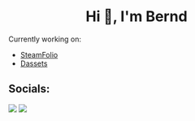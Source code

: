 <h1 align="center">Hi 👋, I'm Bernd</h1>

Currently working on:
- [SteamFolio](https://SteamFolio.com) 
- [Dassets](https://Dassets.io/)
## Socials:

[![](https://img.shields.io/badge/-@berndwl-%23181717?style=flat-square&logo=github)](https://github.com/berndwl)
[![](https://img.shields.io/badge/-Bernd%20Willems-blue?style=flat-square&logo=Linkedin&logoColor=white&link=https://www.linkedin.com/in/bernd-c-willems/)](https://www.linkedin.com/in/bernd-c-willems/)

<!---
## 𝗦𝘁𝗮𝘁𝘀

![berndwl's github stats](https://github-readme-stats.vercel.app/api?username=berndwl&show_icons=true&theme=dracula)
-->

